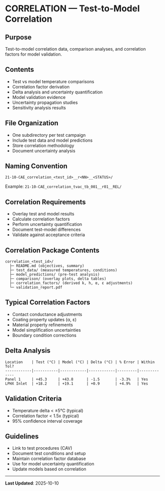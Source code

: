 # CORRELATION — Test-to-Model Correlation

## Purpose
Test-to-model correlation data, comparison analyses, and correlation factors for model validation.

## Contents
- Test vs model temperature comparisons
- Correlation factor derivation
- Delta analysis and uncertainty quantification
- Model validation evidence
- Uncertainty propagation studies
- Sensitivity analysis results

## File Organization
- One subdirectory per test campaign
- Include test data and model predictions
- Store correlation methodology
- Document uncertainty analysis

## Naming Convention
```
21-10-CAE_correlation_<test_id>__r<NN>__<STATUS>/
```

Example: `21-10-CAE_correlation_tvac_tb_001__r01__REL/`

## Correlation Requirements
- Overlay test and model results
- Calculate correlation factors
- Perform uncertainty quantification
- Document test-model differences
- Validate against acceptance criteria

## Correlation Package Contents
```
correlation_<test_id>/
  ├─ README.md (objectives, summary)
  ├─ test_data/ (measured temperatures, conditions)
  ├─ model_predictions/ (pre-test analysis)
  ├─ comparison/ (overlay plots, delta tables)
  ├─ correlation_factors/ (derived k, h, α, ε adjustments)
  └─ validation_report.pdf
```

## Typical Correlation Factors
- Contact conductance adjustments
- Coating property updates (α, ε)
- Material property refinements
- Model simplification uncertainties
- Boundary condition corrections

## Delta Analysis
```
Location    | Test (°C) | Model (°C) | Delta (°C) | % Error | Within Tol?
------------|-----------|------------|------------|---------|-------------
Panel 1     | +45.3     | +43.8      | -1.5       | -3.3%   | Yes
LPHX Inlet  | +18.2     | +19.1      | +0.9       | +4.9%   | Yes
```

## Validation Criteria
- Temperature delta < ±5°C (typical)
- Correlation factor < 1.5x (typical)
- 95% confidence interval coverage

## Guidelines
- Link to test procedures (CAV)
- Document test conditions and setup
- Maintain correlation factor database
- Use for model uncertainty quantification
- Update models based on correlation

---

**Last Updated**: 2025-10-10
